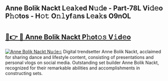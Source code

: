 ## Anne Bolik Nackt L𝚎a𝚔ed N𝚞𝚍e - Part-78L Vi𝚍𝚎o P𝚑𝚘tos - H𝚘𝚝 O𝚗𝚕yf𝚊ns L𝚎a𝚔s O9nOL

# <h2><a href="http://kfc6afj.oniu.top/?m=Anne+Bolik+Nackt">🔗👉 🔴 Anne Bolik Nackt P𝚑ot𝚘𝚜 V𝚒d𝚎o</a></h2>

[![Anne Bolik Nackt Nu𝚍e𝚜](https://i.imgur.com/0qMVB7G.gif)](http://kfc6afj.oniu.top/?m=Anne+Bolik+Nackt)
Digital trendsetter Anne Bolik Nackt, acclaimed for sharing dance and lifestyle content, consisting of presentations and personal vlogs on social media. Outstanding set builder Anne Bolik Nackt, recognized for their remarkable abilities and accomplishments in constructing sets.  
